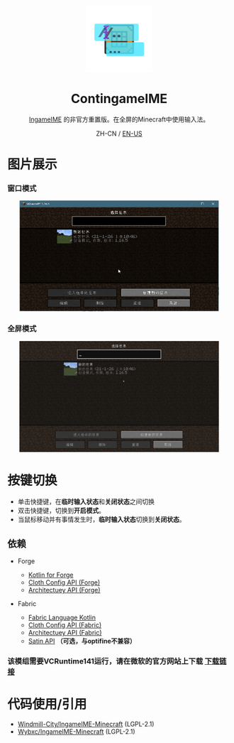 <center><div align="center">

<img height="150" width="150" src="icon/400x400.png"/>

# ContingameIME

[IngameIME](https://github.com/Windmill-City/IngameIME-Minecraft) 的非官方重置版。在全屏的Minecraft中使用输入法。

ZH-CN / [EN-US](README-EN.md)

</div></center>

# 图片展示

### 窗口模式

<div align="center">
<img height="250" width="450" src="old/docs/WindowInput.gif"/>
</div>

### 全屏模式

<div align="center">
<img height="250" width="450" src="old/docs/FullScreenInput.gif"/>
</div>

# 按键切换

- 单击快捷键，在**临时输入状态**和**关闭状态**之间切换
- 双击快捷键，切换到**开启模式**。
- 当鼠标移动并有事情发生时，**临时输入状态**切换到**关闭状态**。

## 依赖

- Forge
  - [Kotlin for Forge](https://www.curseforge.com/minecraft/mc-mods/kotlin-for-forge)
  - [Cloth Config API (Forge)](https://www.curseforge.com/minecraft/mc-mods/cloth-config)
  - [Architectuey API (Forge)](https://www.curseforge.com/minecraft/mc-mods/architectury-api)

- Fabric
  - [Fabric Language Kotlin](https://www.curseforge.com/minecraft/mc-mods/fabric-language-kotlin)
  - [Cloth Config API (Fabric)](https://www.curseforge.com/minecraft/mc-mods/cloth-config)
  - [Architectuey API (Fabric)](https://www.curseforge.com/minecraft/mc-mods/architectury-api)
  - [Satin API](https://www.curseforge.com/minecraft/mc-mods/satin-api) **（可选，与optifine不兼容）**

### 该模组需要VCRuntime141运行，请在微软的官方网站上下载  [下载链接](https://learn.microsoft.com/zh-CN/cpp/windows/latest-supported-vc-redist)

# 代码使用/引用
- [Windmill-City/IngameIME-Minecraft](https://github.com/Windmill-City/IngameIME-Minecraft) (LGPL-2.1)
- [Wybxc/IngameIME-Minecraft](https://github.com/Wybxc/IngameIME-Minecraft) (LGPL-2.1)
